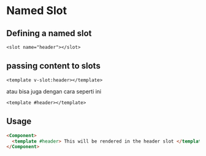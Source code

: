 # Named Slot

## Defining a named slot

```vue
<slot name="header"></slot>
```

## passing content to slots

```vue
<template v-slot:header></template>
```

atau bisa juga dengan cara seperti ini

```vue
<template #header></template>
```

## Usage

```html
<Component>
  <template #header> This will be rendered in the header slot </template>
</Component>
```
